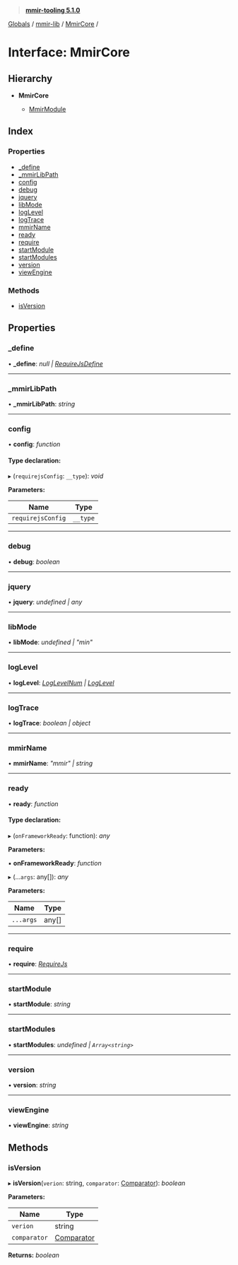 > **[mmir-tooling 5.1.0](../README.md)**

[Globals](../README.md) / [mmir-lib](../modules/mmir_lib.md) / [MmirCore](mmir_lib.mmircore.md) /

# Interface: MmirCore

## Hierarchy

* **MmirCore**

  * [MmirModule](mmir_lib.mmirmodule.md)

## Index

### Properties

* [_define](mmir_lib.mmircore.md#_define)
* [_mmirLibPath](mmir_lib.mmircore.md#_mmirlibpath)
* [config](mmir_lib.mmircore.md#config)
* [debug](mmir_lib.mmircore.md#debug)
* [jquery](mmir_lib.mmircore.md#jquery)
* [libMode](mmir_lib.mmircore.md#libmode)
* [logLevel](mmir_lib.mmircore.md#loglevel)
* [logTrace](mmir_lib.mmircore.md#logtrace)
* [mmirName](mmir_lib.mmircore.md#mmirname)
* [ready](mmir_lib.mmircore.md#ready)
* [require](mmir_lib.mmircore.md#require)
* [startModule](mmir_lib.mmircore.md#startmodule)
* [startModules](mmir_lib.mmircore.md#startmodules)
* [version](mmir_lib.mmircore.md#version)
* [viewEngine](mmir_lib.mmircore.md#viewengine)

### Methods

* [isVersion](mmir_lib.mmircore.md#isversion)

## Properties

###  _define

• **_define**: *null | [RequireJsDefine](mmir_lib.requirejsdefine.md)*

___

###  _mmirLibPath

• **_mmirLibPath**: *string*

___

###  config

• **config**: *function*

#### Type declaration:

▸ (`requirejsConfig`: `__type`): *void*

**Parameters:**

Name | Type |
------ | ------ |
`requirejsConfig` | `__type` |

___

###  debug

• **debug**: *boolean*

___

###  jquery

• **jquery**: *undefined | any*

___

###  libMode

• **libMode**: *undefined | "min"*

___

###  logLevel

• **logLevel**: *[LogLevelNum](../modules/mmir_lib.md#loglevelnum) | [LogLevel](../modules/mmir_lib.md#loglevel)*

___

###  logTrace

• **logTrace**: *boolean | object*

___

###  mmirName

• **mmirName**: *"mmir" | string*

___

###  ready

• **ready**: *function*

#### Type declaration:

▸ (`onFrameworkReady`: function): *any*

**Parameters:**

▪ **onFrameworkReady**: *function*

▸ (...`args`: any[]): *any*

**Parameters:**

Name | Type |
------ | ------ |
`...args` | any[] |

___

###  require

• **require**: *[RequireJs](mmir_lib.requirejs.md)*

___

###  startModule

• **startModule**: *string*

___

###  startModules

• **startModules**: *undefined | `Array<string>`*

___

###  version

• **version**: *string*

___

###  viewEngine

• **viewEngine**: *string*

## Methods

###  isVersion

▸ **isVersion**(`verion`: string, `comparator`: [Comparator](../modules/mmir_lib.md#comparator)): *boolean*

**Parameters:**

Name | Type |
------ | ------ |
`verion` | string |
`comparator` | [Comparator](../modules/mmir_lib.md#comparator) |

**Returns:** *boolean*